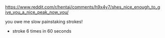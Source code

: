 https://www.reddit.com/r/hentai/comments/h9x4y7/shes_nice_enough_to_give_you_a_nice_peak_now_you/

you owe me slow painstaking strokes!

- stroke 6 times in 60 seconds

